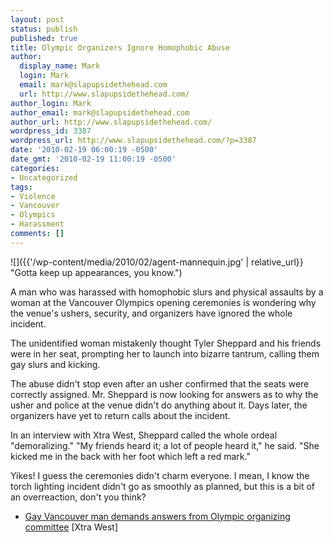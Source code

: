 ```yaml
---
layout: post
status: publish
published: true
title: Olympic Organizers Ignore Homophobic Abuse
author:
  display_name: Mark
  login: Mark
  email: mark@slapupsidethehead.com
  url: http://www.slapupsidethehead.com/
author_login: Mark
author_email: mark@slapupsidethehead.com
author_url: http://www.slapupsidethehead.com/
wordpress_id: 3387
wordpress_url: http://www.slapupsidethehead.com/?p=3387
date: '2010-02-19 06:00:19 -0500'
date_gmt: '2010-02-19 11:00:19 -0500'
categories:
- Uncategorized
tags:
- Violence
- Vancouver
- Olympics
- Harassment
comments: []
---
```

![]({{'/wp-content/media/2010/02/agent-mannequin.jpg' | relative_url}} "Gotta keep up appearances, you know.")

A man who was harassed with homophobic slurs and physical assaults by a woman at the Vancouver Olympics opening ceremonies is wondering why the venue's ushers, security, and organizers have ignored the whole incident.

The unidentified woman mistakenly thought Tyler Sheppard and his friends were in her seat, prompting her to launch into bizarre tantrum, calling them gay slurs and kicking.

The abuse didn't stop even after an usher confirmed that the seats were correctly assigned. Mr. Sheppard is now looking for answers as to why the usher and police at the venue didn't do anything about it. Days later, the organizers have yet to return calls about the incident.

In an interview with Xtra West, Sheppard called the whole ordeal "demoralizing." "My friends heard it; a lot of people heard it," he said. "She kicked me in the back with her foot which left a red mark."

Yikes! I guess the ceremonies didn't charm everyone. I mean, I know the torch lighting incident didn't go as smoothly as planned, but this is a bit of an overreaction, don't you think?

- [Gay Vancouver man demands answers from Olympic organizing committee](http://www.xtra.ca/public/Vancouver/Gay_man_demands_answers_from_VANOC-8262.aspx) [Xtra West]
